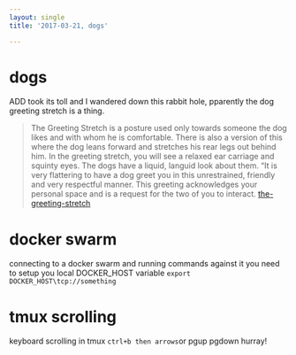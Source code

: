 ```yaml
---
layout: single
title: '2017-03-21, dogs'

---
```


# dogs

ADD took its toll and I wandered down this rabbit hole, pparently the dog greeting stretch is a thing. 
>The Greeting Stretch is a posture used only towards someone the dog likes and with whom he is comfortable. There is also a version of this where the dog leans forward and stretches his rear legs out behind him. In the greeting stretch, you will see a relaxed ear carriage and squinty eyes. The dogs have a liquid, languid look about them. “It is very flattering to have a dog greet you in this unrestrained, friendly and very respectful manner. This greeting acknowledges your personal space and is a request for the two of you to interact.
[the-greeting-stretch](https://www.doglove.co/the-greeting-stretch/ "the-greeting-stretch")

# docker swarm
connecting to a docker swarm and running commands against it you need to setup you local DOCKER_HOST variable 
`export DOCKER_HOST\tcp://something`

# tmux scrolling
keyboard scrolling in tmux `ctrl+b then arrows`or pgup pgdown  hurray!
